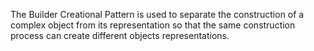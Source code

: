The Builder Creational Pattern is used to separate the construction
of a complex object from its representation so that the same
construction process can create different objects representations. 

